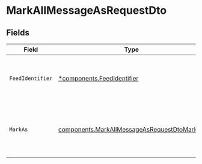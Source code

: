 # MarkAllMessageAsRequestDto


## Fields

| Field                                                                                                      | Type                                                                                                       | Required                                                                                                   | Description                                                                                                |
| ---------------------------------------------------------------------------------------------------------- | ---------------------------------------------------------------------------------------------------------- | ---------------------------------------------------------------------------------------------------------- | ---------------------------------------------------------------------------------------------------------- |
| `FeedIdentifier`                                                                                           | [*components.FeedIdentifier](../../models/components/feedidentifier.md)                                    | :heavy_minus_sign:                                                                                         | Optional feed identifier or array of feed identifiers                                                      |
| `MarkAs`                                                                                                   | [components.MarkAllMessageAsRequestDtoMarkAs](../../models/components/markallmessageasrequestdtomarkas.md) | :heavy_check_mark:                                                                                         | Mark all subscriber messages as read, unread, seen or unseen                                               |